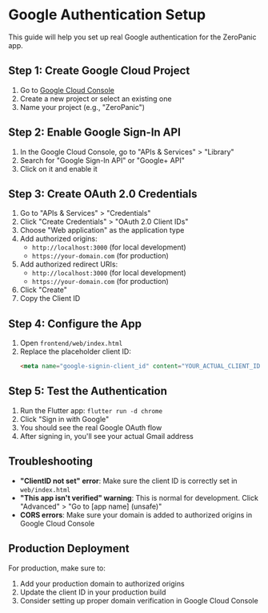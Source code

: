 # Google Authentication Setup

This guide will help you set up real Google authentication for the ZeroPanic app.

## Step 1: Create Google Cloud Project

1. Go to [Google Cloud Console](https://console.cloud.google.com/)
2. Create a new project or select an existing one
3. Name your project (e.g., "ZeroPanic")

## Step 2: Enable Google Sign-In API

1. In the Google Cloud Console, go to "APIs & Services" > "Library"
2. Search for "Google Sign-In API" or "Google+ API"
3. Click on it and enable it

## Step 3: Create OAuth 2.0 Credentials

1. Go to "APIs & Services" > "Credentials"
2. Click "Create Credentials" > "OAuth 2.0 Client IDs"
3. Choose "Web application" as the application type
4. Add authorized origins:
   - `http://localhost:3000` (for local development)
   - `https://your-domain.com` (for production)
5. Add authorized redirect URIs:
   - `http://localhost:3000` (for local development)
   - `https://your-domain.com` (for production)
6. Click "Create"
7. Copy the Client ID

## Step 4: Configure the App

1. Open `frontend/web/index.html`
2. Replace the placeholder client ID:
   ```html
   <meta name="google-signin-client_id" content="YOUR_ACTUAL_CLIENT_ID.apps.googleusercontent.com">
   ```

## Step 5: Test the Authentication

1. Run the Flutter app: `flutter run -d chrome`
2. Click "Sign in with Google"
3. You should see the real Google OAuth flow
4. After signing in, you'll see your actual Gmail address

## Troubleshooting

- **"ClientID not set" error**: Make sure the client ID is correctly set in `web/index.html`
- **"This app isn't verified" warning**: This is normal for development. Click "Advanced" > "Go to [app name] (unsafe)"
- **CORS errors**: Make sure your domain is added to authorized origins in Google Cloud Console

## Production Deployment

For production, make sure to:
1. Add your production domain to authorized origins
2. Update the client ID in your production build
3. Consider setting up proper domain verification in Google Cloud Console

